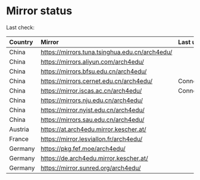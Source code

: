 <script src="./time.js"></script>
# Mirror status
Last check: <script type="text/javascript">localize(1709579693.8349252);</script>

|Country|Mirror|Last update|
|:------|:-----|:----------|
|China|https://mirrors.tuna.tsinghua.edu.cn/arch4edu/|<script type="text/javascript">localize(1709536723);</script>|
|China|https://mirrors.aliyun.com/arch4edu/|<script type="text/javascript">localize(1709536723);</script>|
|China|https://mirrors.bfsu.edu.cn/arch4edu/|<script type="text/javascript">localize(1709536723);</script>|
|China|https://mirrors.cernet.edu.cn/arch4edu/|ConnectionError|
|China|https://mirror.iscas.ac.cn/arch4edu/|ConnectionError|
|China|https://mirrors.nju.edu.cn/arch4edu/|<script type="text/javascript">localize(1709490540);</script>|
|China|https://mirror.nyist.edu.cn/arch4edu/|<script type="text/javascript">localize(1709536723);</script>|
|China|https://mirrors.sau.edu.cn/arch4edu/|<script type="text/javascript">localize(1709536723);</script>|
|Austria|https://at.arch4edu.mirror.kescher.at/|<script type="text/javascript">localize(1709536723);</script>|
|France|https://mirror.lesviallon.fr/arch4edu/|<script type="text/javascript">localize(1709536723);</script>|
|Germany|https://pkg.fef.moe/arch4edu/|<script type="text/javascript">localize(1709536723);</script>|
|Germany|https://de.arch4edu.mirror.kescher.at/|<script type="text/javascript">localize(1709536723);</script>|
|Germany|https://mirror.sunred.org/arch4edu/|<script type="text/javascript">localize(1709536723);</script>|

<script src="./tablefilter/tablefilter.js"></script>
<script src="./table.js"></script>